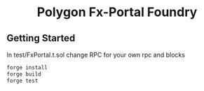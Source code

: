 # <h1 align="center"> Polygon Fx-Portal Foundry </h1>

## Getting Started

In test/FxPortal.t.sol change RPC for your own rpc and blocks

```sh
forge install
forge build
forge test
```
